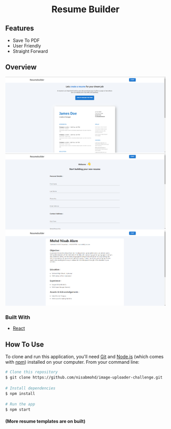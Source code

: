 <h1 align="center">Resume Builder</h1>


##  Features
- Save To PDF
- User Friendly
- Straight Forward
## Overview

<img src="images/1.png">
<br>
<img src="images/2.png">
<br>
<img src="images/3.png">

### Built With

- [React](https://reactjs.org/)
<!-- - [Firebase](https://firebase.google.com/) -->

## How To Use

<!-- Example: -->

To clone and run this application, you'll need [Git](https://git-scm.com) and [Node.js](https://nodejs.org/en/download/) (which comes with [npm](http://npmjs.com)) installed on your computer. From your command line:

```bash
# Clone this repository
$ git clone https://github.com/nisabmohd/image-uploader-challenge.git

# Install dependencies
$ npm install

# Run the app
$ npm start
```

#### (More resume templates are on built)
